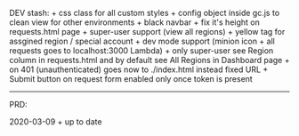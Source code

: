 DEV stash:
    + css class for all custom styles
    + config object inside gc.js to clean view for other environments
    + black navbar + fix it's height on requests.html page
    + super-user support (view all regions)
    + yellow tag for assgined region / special account
    + dev mode support (minion icon + all requests goes to localhost:3000 Lambda)
    + only super-user see Region column in requests.html and by default see All Regions in Dashboard page
    + on 401 (unauthenticated) goes now to ./index.html instead fixed URL
    + Submit button on request form enabled only once token is present
  


--------------------


PRD: 

2020-03-09
    + up to date